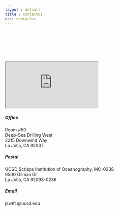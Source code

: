 ```yaml
---
layout : default
title : contactus
css: contactus
---
```



<br>
<br>
<br>
<br>
<br>
<br>
<!-- ***** Contact Area Start ***** -->
<section class="dento-contact-area mt-50 mb-100">
	<div class="container">
		<div class="row">
			<div class="col-12">
				<div class="google-maps mb-100">
					<iframe src="https://www.google.com/maps/embed?pb=!1m18!1m12!1m3!1d3351.1581131516714!2d-117.25382838422442!3d32.867535780944706!2m3!1f0!2f0!3f0!3m2!1i1024!2i768!4f13.1!3m3!1m2!1s0x80dc0754e9b63c47%3A0xf54d1be123616ebe!2sDeep%20Sea%20Drilling%20West%20Building!5e0!3m2!1sen!2sus!4v1589926372098!5m2!1sen!2sus" allowfullscreen></iframe>
				</div>
			</div>
		</div>
		<div class="row">
			<!-- Contact Information -->
			<div class="col-12 col-md-4" style="max-width:100%; flex:none">
				<div class="contact-information">
					<h5>Office</h5>
					<p>Room #50
						<br>Deep-Sea Drilling West
						<br>2215 Downwind Way
						<br>La Jolla, CA 92037</p>
					<h5>Postal</h5>
					<p>UCSD Scripps Institution of Oceanography, MC-0236
						<br>9500 Gilman Dr
						<br>La Jolla, CA 92093-0236</p>
					<h5>Email</h5>
					<p class="mb-0">jswift @ucsd.edu</p>
				</div>
			</div>
		</div>
	</div>
</section>
<!-- ***** Contact Area End ***** -->
